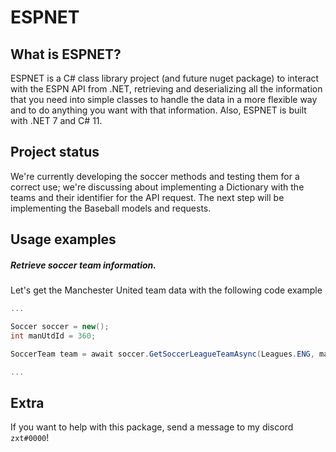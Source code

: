 # ESPNET

## What is ESPNET?

ESPNET is a C# class library project (and future nuget package) to interact with the ESPN API from .NET, retrieving and deserializing all the information that you need into simple classes to handle the data in a more flexible way and to do anything you want with that information. Also, ESPNET is built with .NET 7 and C# 11.

## Project status
We're currently developing the soccer methods and testing them for a correct use; we're discussing about implementing a Dictionary with the teams and their identifier for the API request.
The next step will be implementing the Baseball models and requests.

## Usage examples

##### Retrieve soccer team information.
Let's get the Manchester United team data with the following code example
```cs
...

Soccer soccer = new();
int manUtdId = 360;

SoccerTeam team = await soccer.GetSoccerLeagueTeamAsync(Leagues.ENG, manUtdId); 

...
```

## Extra

If you want to help with this package, send a message to my discord `zxt#0000`!
